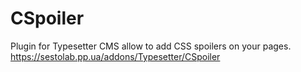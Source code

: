 # CSpoiler
Plugin for Typesetter CMS allow to add CSS spoilers on your pages.
https://sestolab.pp.ua/addons/Typesetter/CSpoiler